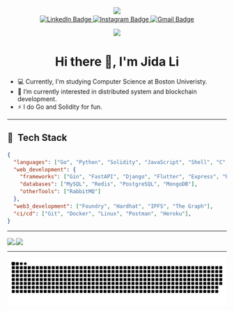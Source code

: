 <div id="header" align="center">
  <img src="https://media.giphy.com/media/M9gbBd9nbDrOTu1Mqx/giphy.gif" width="100"/>
</div>

<div id="badges" align="center">
  <a href="https://www.linkedin.com/in/jida-li/">
    <img src="https://img.shields.io/badge/LinkedIn-blue?style=for-the-badge&logo=linkedin&logoColor=white" alt="LinkedIn Badge"/>
  </a>
  <a href="https://www.instagram.com/jida_leeeee/">
   <img alt="Instagram Badge" src="https://img.shields.io/badge/Instagram-Red?style=for-the-badge&logo=instagram&logoColor=white&color=%23E4405F">
  </a>
  <a href="mailto:jidali03@bu.edu">
   <img alt="Gmail Badge" src="https://img.shields.io/badge/Gmail-Red?style=for-the-badge&logo=Gmail&logoColor=white&color=%23EA4335">
  </a>
</div>

<div>
  <p align="center">
    <img src="https://komarev.com/ghpvc/?username=jidalii&color=green" />
  </p>
</div>

<div align="center">
  <h1>Hi there 👋, I'm Jida Li</h1>
</div>

- 💻 Currently, I'm studying Computer Science at Boston Univeristy.
- 🔭 I’m currently interested in distributed system and blockchain development.
- ⚡ I do Go and Solidity for fun.

---

## 🚀 &nbsp;Tech Stack

```json
{
  "languages": ["Go", "Python", "Solidity", "JavaScript", "Shell", "C", "Java", "SQL/NoSQL", "LaTeX", "HTML/CSS"],
  "web_development": {
    "frameworks": ["Gin", "FastAPI", "Django", "Flutter", "Express", "React"],
    "databases": ["MySQL", "Redis", "PostgreSQL", "MongoDB"],
    "otherTools": ["RabbitMQ"]
  },
  "web3_development": ["Foundry", "Hardhat", "IPFS", "The Graph"],
  "ci/cd": ["Git", "Docker", "Linux", "Postman", "Heroku"],
}

```

<!-- <p align="left">

### Languages -->

<!-- [![My Skills](https://skillicons.dev/icons?i=go,solidity,javascript,python,c,rust,ocaml&perline=10&theme=light)](https://skillicons.dev) -->

<!-- <p align="left">
<img src="https://cdn.jsdelivr.net/gh/devicons/devicon@latest/icons/go/go-original.svg" alt="go" width="45" height="45"/>  
<img src="https://cdn.jsdelivr.net/gh/devicons/devicon/icons/solidity/solidity-original.svg" alt="solidity" width="45" height="45"/>
<img src="https://cdn.jsdelivr.net/gh/devicons/devicon/icons/python/python-original.svg" alt="python" width="45" height="45"/>  
<img src="https://cdn.jsdelivr.net/gh/devicons/devicon/icons/javascript/javascript-original.svg" alt="javascript" width="45" height="45"/>
<img src="https://cdn.jsdelivr.net/gh/devicons/devicon/icons/c/c-original.svg" alt="c" width="45" height="45"/>
<img src="https://cdn.jsdelivr.net/gh/devicons/devicon/icons/ocaml/ocaml-original.svg" alt="ocaml" width="45" height="45"/>
<!-- <img src="https://cdn.jsdelivr.net/gh/devicons/devicon/icons/typescript/typescript-original.svg" alt="typescript" width="45" height="45"/> -->
<!-- </p> -->

<!-- ### Web developments and databases -->

<!-- [![My Skills](https://skillicons.dev/icons?i=fastapi,express,nodejs,nextjs&perline=10&theme=light)](https://skillicons.dev)

[![My Skills](https://skillicons.dev/icons?i=mongodb,mysql,ipfs,postgresql&perline=10&theme=light)](https://skillicons.dev) -->


<!-- <img src="https://github.com/user-attachments/assets/972354d0-4964-48b6-8608-6ca4a4a7326b" alt="hardhat" width="45" height="45"/>  
<img src="https://github.com/user-attachments/assets/defd27bb-00c3-4b04-8640-cb184bacb397" alt="hardhat" width="45" height="45"/>   -->

 

<!-- <p align="left">
<img src="https://cdn.jsdelivr.net/gh/devicons/devicon/icons/mongodb/mongodb-original.svg" alt="mongoDB" width="45" height="45"/>
<img src="https://cdn.jsdelivr.net/gh/devicons/devicon@latest/icons/mysql/mysql-original.svg" alt="mysql" width="45" height="45"/>
<img src="https://cdn.jsdelivr.net/gh/devicons/devicon/icons/express/express-original.svg" alt="express" width="45" height="45"/> 
<img src="https://cdn.jsdelivr.net/gh/devicons/devicon@latest/icons/nodejs/nodejs-original.svg" alt="nodejs" width="45" height="45"/>
<img src="https://cdn.jsdelivr.net/gh/devicons/devicon/icons/react/react-original.svg" alt="react" width="45" height="45"/>
<img src="https://cdn.jsdelivr.net/gh/devicons/devicon/icons/postgresql/postgresql-original.svg" alt="postgresql" width="45" height="45"/>
<!-- <img src="https://cdn.jsdelivr.net/gh/devicons/devicon/icons/sqlite/sqlite-original.svg" alt="sqlite" width="45" height="45"/> -->
<!-- </p> -->

<!-- ### DevOps -->

<!-- [![My Skills](https://skillicons.dev/icons?i=linux,docker,git,postman&perline=10&theme=light)](https://skillicons.dev)
<img src="https://www.openzeppelin.com/hubfs/foundry.svg" alt="fastapi" width="48" height="48"/>  -->
<!-- <p align="left">
<img src="https://cdn.jsdelivr.net/gh/devicons/devicon@latest/icons/linux/linux-original.svg" alt="linux" width="45" height="45" />
<img src="https://cdn.jsdelivr.net/gh/devicons/devicon/icons/git/git-original.svg" alt="git" width="45" height="45"/>
<img src="https://cdn.jsdelivr.net/gh/devicons/devicon@latest/icons/hardhat/hardhat-original.svg" alt="hardhat" width="45" height="45" />
<img src="https://cdn.jsdelivr.net/gh/devicons/devicon@latest/icons/docker/docker-original.svg"  alt="docker" width="45" height="45" />
<img src="https://cdn.jsdelivr.net/gh/devicons/devicon@latest/icons/postman/postman-original.svg" alt="postman" width="45" height="45" />
</p> -->

---

<a href="https://github.com/jidalii/jidalii">
  <img height=200 align="center" src="https://github-readme-stats-git-master-jidalii.vercel.app/api/top-langs?username=jidalii&layout=compact&count-private=true&hide=EJS,jupyter%20notebook,html,css,MakeFile&langs_count=6&card_width=300" />
</a>
<a href="https://github.com/jidalii/github-readme-stats">
  <img height=200 align="center" src="https://github-readme-stats-git-master-jidalii.vercel.app/api?username=jidalii&count-private=true&rank_icon=github&show_icons=true&card_width=320" />
</a>

---

<picture>
  <source media="(prefers-color-scheme: dark)" srcset="https://raw.githubusercontent.com/platane/platane/output/github-contribution-grid-snake-dark.svg">
  <source media="(prefers-color-scheme: light)" srcset="https://raw.githubusercontent.com/platane/platane/output/github-contribution-grid-snake.svg">
  <img alt="github contribution grid snake animation" src="https://raw.githubusercontent.com/platane/platane/output/github-contribution-grid-snake.svg">
</picture>
